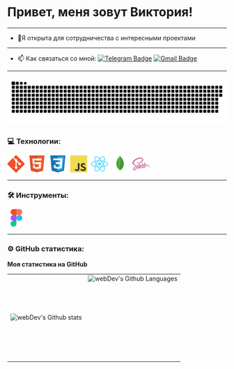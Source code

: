 # Привет, меня зовут Виктория!

---

* 🤝Я открыта для сотрудничества с интересными проектами

---

- :mailbox: Как связаться со мной: [![Telegram Badge](https://img.shields.io/badge/-Viktoria-fc7cf4?style=flat&logo=Telegram&logoColor=white)](https://t.me/viktoria_odinaeva) [![Gmail Badge](https://img.shields.io/badge/-Gmail-red?style=flat&logo=Gmail&logoColor=white)](mailto:odinaeva.viktoria@gmail.com)

---

<p align="center">
 <img width="600" src="assets/github-snake.svg" alt="snake"/>
</p>

### 💻 Технологии:

<div>
  <img src="https://github.com/devicons/devicon/blob/master/icons/git/git-original.svg" title="git" alt="git" width="40" height="40"/>&nbsp
  <img src="https://github.com/devicons/devicon/blob/master/icons/html5/html5-original.svg" title="html5" alt="html5" width="40" height="40"/>&nbsp
  <img src="https://github.com/devicons/devicon/blob/master/icons/css3/css3-original.svg" title="css" alt="css" width="40" height="40"/>&nbsp
  <img src="https://github.com/devicons/devicon/blob/master/icons/javascript/javascript-original.svg" title="javascript" alt="javascript" width="40" height="40"/>&nbsp
  <img src="https://github.com/devicons/devicon/blob/master/icons/react/react-original.svg" title="reactjs" alt="reactjs" width="40" height="40"/>&nbsp
  <img src="https://github.com/devicons/devicon/blob/master/icons/mongodb/mongodb-original.svg" title="mongodb" alt="mongodb" width="40" height="40"/>&nbsp
  <img src="https://github.com/devicons/devicon/blob/master/icons/sass/sass-original.svg" title="sass/scss" alt="sass/scss" width="40" height="40"/>&nbsp;
</div>

---

### 🛠 Инструменты:

<div>
  <img src="https://github.com/devicons/devicon/blob/master/icons/figma/figma-original.svg" title="figma" alt="figma" width="40" height="40"/>&nbsp;
</div>

---

### ⚙️ GitHub статистика:

<b>Моя статистика на GitHub</b>

<table>
  <tr>
    <td>
      <img align="left" src="http://github-readme-streak-stats.herokuapp.com?user=odinaeva-vika&theme=dark&background=000000" alt="webDev's Github stats" />
    </td>
    <td>
      <img height="195px" align="right" alt="webDev's Github Languages" src="https://github-readme-stats-sigma-five.vercel.app/api/top-langs/?username=odinaeva-vika&layout=compact&theme=vision-friendly-dark" />
    </td>
  </tr>
</table>

<!-- ![Visitor Badge](https://visitor-badge.laobi.icu/badge?page_id=odinaeva-vika) -->